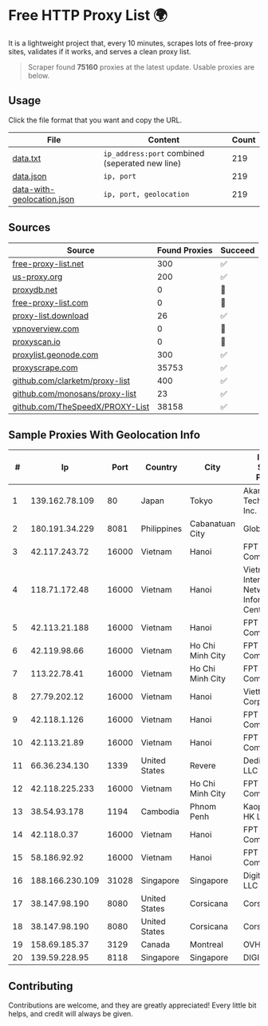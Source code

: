 
# Free HTTP Proxy List 🌍

It is a lightweight project that, every 10 minutes, scrapes lots of free-proxy sites, validates if it works, and serves a clean proxy list.


> Scraper found **75160** proxies at the latest update. Usable proxies are below.

## Usage

Click the file format that you want and copy the URL.


|File|Content|Count|
|----|-------|-----|
|[data.txt](https://raw.githubusercontent.com/themiralay/Proxy-List-World/master/data.txt)|`ip_address:port` combined (seperated new line)|219|
|[data.json](https://raw.githubusercontent.com/themiralay/Proxy-List-World/master/data.json)|`ip, port`|219|
|[data-with-geolocation.json](https://raw.githubusercontent.com/themiralay/Proxy-List-World/master/data-with-geolocation.json)|`ip, port, geolocation`|219|

## Sources

|Source|Found Proxies|Succeed|
|------|-------------|-------|
|[free-proxy-list.net](https://free-proxy-list.net)|300|✅|
|[us-proxy.org](https://www.us-proxy.org)|200|✅|
|[proxydb.net](http://proxydb.net)|0|🚫|
|[free-proxy-list.com](https://free-proxy-list.com/?page=&port=&type%5B%5D=http&type%5B%5D=https&up_time=0&search=Search)|0|🚫|
|[proxy-list.download](https://www.proxy-list.download/HTTP)|26|✅|
|[vpnoverview.com](https://vpnoverview.com/privacy/anonymous-browsing/free-proxy-servers)|0|🚫|
|[proxyscan.io](https://www.proxyscan.io)|0|🚫|
|[proxylist.geonode.com](https://proxylist.geonode.com/api/proxy-list?limit=300&page=1&sort_by=lastChecked&sort_type=desc&protocols=http,https)|300|✅|
|[proxyscrape.com](https://api.proxyscrape.com/v2/?request=displayproxies&protocol=http&timeout=10000&country=all&ssl=all&anonymity=all)|35753|✅|
|[github.com/clarketm/proxy-list](https://raw.githubusercontent.com/clarketm/proxy-list/master/proxy-list-raw.txt)|400|✅|
|[github.com/monosans/proxy-list](https://raw.githubusercontent.com/monosans/proxy-list/main/proxies/http.txt)|23|✅|
|[github.com/TheSpeedX/PROXY-List](https://raw.githubusercontent.com/TheSpeedX/PROXY-List/master/http.txt)|38158|✅|


## Sample Proxies With Geolocation Info

|#|Ip|Port|Country|City|Internet Service Provider|
|-|--|----|-------|----|-------------------------|
|1|139.162.78.109|80|Japan|Tokyo|Akamai Technologies, Inc.|
|2|180.191.34.229|8081|Philippines|Cabanatuan City|Globe Telecom|
|3|42.117.243.72|16000|Vietnam|Hanoi|FPT Telecom Company|
|4|118.71.172.48|16000|Vietnam|Hanoi|Vietnam Internet Network Information Center|
|5|42.113.21.188|16000|Vietnam|Hanoi|FPT Telecom Company|
|6|42.119.98.66|16000|Vietnam|Ho Chi Minh City|FPT Telecom Company|
|7|113.22.78.41|16000|Vietnam|Ho Chi Minh City|FPT Telecom Company|
|8|27.79.202.12|16000|Vietnam|Hanoi|Viettel Corporation|
|9|42.118.1.126|16000|Vietnam|Hanoi|FPT Telecom Company|
|10|42.113.21.89|16000|Vietnam|Hanoi|FPT Telecom Company|
|11|66.36.234.130|1339|United States|Revere|DediOutlet, LLC|
|12|42.118.225.233|16000|Vietnam|Ho Chi Minh City|FPT Telecom Company|
|13|38.54.93.178|1194|Cambodia|Phnom Penh|Kaopu Cloud HK Limited|
|14|42.118.0.37|16000|Vietnam|Hanoi|FPT Telecom Company|
|15|58.186.92.92|16000|Vietnam|Hanoi|FPT Telecom Company|
|16|188.166.230.109|31028|Singapore|Singapore|DigitalOcean, LLC|
|17|38.147.98.190|8080|United States|Corsicana|Corsicana ISD|
|18|38.147.98.190|8080|United States|Corsicana|Corsicana ISD|
|19|158.69.185.37|3129|Canada|Montreal|OVH SAS|
|20|139.59.228.95|8118|Singapore|Singapore|DIGITALOCEAN|



## Contributing

Contributions are welcome, and they are greatly appreciated! Every
little bit helps, and credit will always be given.


